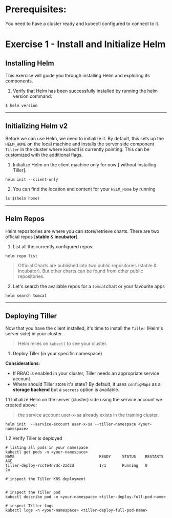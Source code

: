 # Prerequisites: 

You need to have a cluster ready and kubectl configured to connect to it.

# Exercise 1 - Install and Initialize Helm

## Installing Helm

This exercise will guide you through installing Helm and exploring its components.


1. Verify that Helm has been successfully installed by running the helm version command:
```
$ helm version
```

----
## Initializing Helm v2

Before we can use Helm, we need to initialize it. By default, this sets up the `HELM_HOME` on the local machine and installs the server side component `Tiller` in the cluster where kubectl is currently pointing. This can be customized with the additional flags. 

1. Initialize Helm on the client machine only for now [ without installing Tiller].

```
helm init --client-only
```
2. You can find the location and content for your `HELM_Home` by running 

```
ls $(helm home)
```

----
## Helm Repos

Helm repositories are where you can store/retrieve charts. There are two official repos [__stable__ & __incubator__].

1. List all the currently configured repos:
 
```
helm repo list
``` 

> Official Charts are published into two public repositories (stable & incubator). But other charts can be found from other public repositories.


2. Let's search the available repos for a `tomcat`chart or your favourite apps

```
helm search tomcat 
```
----
## Deploying Tiller

Now that you have the client installed, it's time to install the `Tiller` (Helm's server side) in your cluster.

> Helm relies on `kubectl` to see your cluster. 

1. Deploy Tiller (in your specific namespace)

**Considerations**:

- If RBAC is enabled in your cluster, Tiller needs an appropriate service account.
- Where should Tiller store it's state? By default, it uses `configMaps` as a **storage backend** but a `secrets` option is available.

<!-- 1.1 Create a service account for Tiller.

```
kubectl create serviceaccount -n kube-system tiller
kubectl create clusterrolebinding tiller-binding --clusterrole=cluster-admin --serviceaccount kube-system:tiller 

``` -->

1.1 Initialize Helm on the server (cluster) side using the service account we created above: 

> the service account user-x-sa already exists in the training cluster.

```
helm init  --service-account user-x-sa --tiller-namespace <your-namespace>

``` 

<!-- > Production Tip: If you want to configure the storage backend to be secrets, you can use the `--override` flag 

```
helm init --service-account tiller --override 'spec.template.spec.containers[0].command'='{/tiller,--storage=secret}'
``` -->


1.2 Verify Tiller is deployed 

```
# listing all pods in your namespace
kubectl get pods -n <your-namespace>
NAME                                     READY     STATUS    RESTARTS   AGE
tiller-deploy-7ccte4n7dc-2zdzd           1/1       Running   0          2m

# inspect the Tiller K8S deployment 


# inspect the Tiller pod
kubectl describe pod -n <your-namespace> <tiller-deploy-full-pod-name>

# inspect Tiller logs 
kubectl logs -n <your-namespace> <tiller-deploy-full-pod-name>
```
<!-- ----
## Upgrading Tiller

If we want to upgrade Tiller's version to match the local Helm client:

```
helm init --upgrade 
```

----
## Uninstalling Tiller

``` 
helm reset --force
``` 
> This does not delete any helm releases. Only deletes Tiller. -->